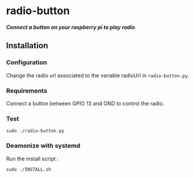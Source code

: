 # radio-button

_**Connect a button on your raspberry pi to play radio**_

## Installation

### Configuration
Change the radio url associated to the variable radioUrl in `radio-button.py`.

### Requirements
Connect a button between GPIO 13 and GND to control the radio.

### Test
```
sudo ./radio-button.py
```

### Deamonize with systemd
Run the install script :
```
sudo ./INSTALL.sh
```

